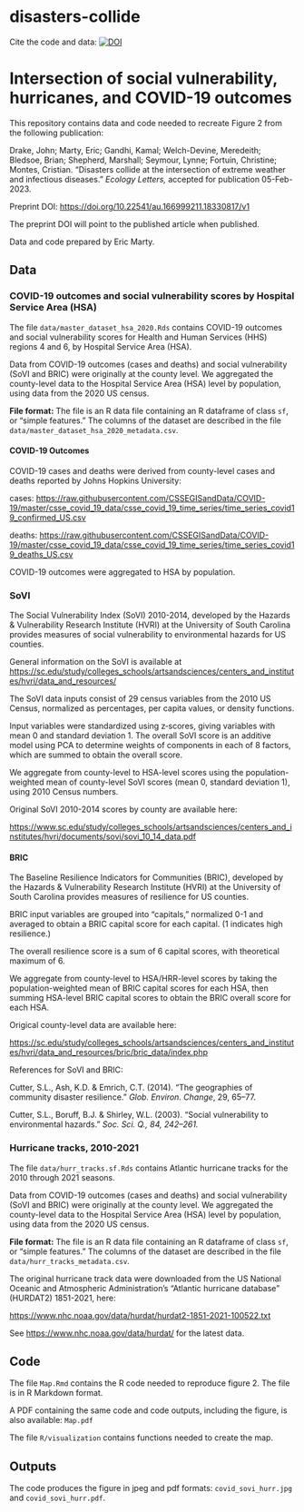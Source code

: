 
<!-- README.md is generated from README.Rmd. Please edit that file -->

# disasters-collide

<!-- badges: start -->

Cite the code and data:
[![DOI](https://zenodo.org/badge/599836056.svg)](https://zenodo.org/badge/latestdoi/599836056)

<!-- badges: end -->

# Intersection of social vulnerability, hurricanes, and COVID-19 outcomes

This repository contains data and code needed to recreate Figure 2 from
the following publication:

Drake, John; Marty, Eric; Gandhi, Kamal; Welch-Devine, Meredeith;
Bledsoe, Brian; Shepherd, Marshall; Seymour, Lynne; Fortuin, Christine;
Montes, Cristian. “Disasters collide at the intersection of extreme
weather and infectious diseases.” *Ecology Letters,* accepted for
publication 05-Feb-2023.

Preprint DOI: <https://doi.org/10.22541/au.166999211.18330817/v1>

The preprint DOI will point to the published article when published.

Data and code prepared by Eric Marty.

## Data

### COVID-19 outcomes and social vulnerability scores by Hospital Service Area (HSA)

The file `data/master_dataset_hsa_2020.Rds` contains COVID-19 outcomes
and social vulnerability scores for Health and Human Services (HHS)
regions 4 and 6, by Hospital Service Area (HSA).

Data from COVID-19 outcomes (cases and deaths) and social vulnerability
(SoVI and BRIC) were originally at the county level. We aggregated the
county-level data to the Hospital Service Area (HSA) level by
population, using data from the 2020 US census.

**File format:** The file is an R data file containing an R dataframe of
class `sf`, or “simple features.” The columns of the dataset are
described in the file `data/master_dataset_hsa_2020_metadata.csv`.

#### COVID-19 Outcomes

COVID-19 cases and deaths were derived from county-level cases and
deaths reported by Johns Hopkins University:

cases:
<https://raw.githubusercontent.com/CSSEGISandData/COVID-19/master/csse_covid_19_data/csse_covid_19_time_series/time_series_covid19_confirmed_US.csv>

deaths:
<https://raw.githubusercontent.com/CSSEGISandData/COVID-19/master/csse_covid_19_data/csse_covid_19_time_series/time_series_covid19_deaths_US.csv>

COVID-19 outcomes were aggregated to HSA by population.

### SoVI

The Social Vulnerability Index (SoVI) 2010-2014, developed by the
Hazards & Vulnerability Research Institute (HVRI) at the University of
South Carolina provides measures of social vulnerability to
environmental hazards for US counties.

General information on the SoVI is available at
<https://sc.edu/study/colleges_schools/artsandsciences/centers_and_institutes/hvri/data_and_resources/>

The SoVI data inputs consist of 29 census variables from the 2010 US
Census, normalized as percentages, per capita values, or density
functions.

Input variables were standardized using z‐scores, giving variables with
mean 0 and standard deviation 1. The overall SoVI score is an additive
model using PCA to determine weights of components in each of 8 factors,
which are summed to obtain the overall score.

We aggregate from county-level to HSA-level scores using the
population-weighted mean of county-level SoVI scores (mean 0, standard
deviation 1), using 2010 Census numbers.

Original SoVI 2010-2014 scores by county are available here:

<https://www.sc.edu/study/colleges_schools/artsandsciences/centers_and_institutes/hvri/documents/sovi/sovi_10_14_data.pdf>

#### BRIC

The Baseline Resilience Indicators for Communities (BRIC), developed by
the Hazards & Vulnerability Research Institute (HVRI) at the University
of South Carolina provides measures of resilience for US counties.

BRIC input variables are grouped into “capitals,” normalized 0-1 and
averaged to obtain a BRIC capital score for each capital. (1 indicates
high resilience.)

The overall resilience score is a sum of 6 capital scores, with
theoretical maximum of 6.

We aggregate from county-level to HSA/HRR-level scores by taking the
population-weighted mean of BRIC capital scores for each HSA, then
summing HSA-level BRIC capital scores to obtain the BRIC overall score
for each HSA.

Origical county-level data are available here:

<https://sc.edu/study/colleges_schools/artsandsciences/centers_and_institutes/hvri/data_and_resources/bric/bric_data/index.php>

References for SoVI and BRIC:

Cutter, S.L., Ash, K.D. & Emrich, C.T. (2014). “The geographies of
community disaster resilience.” *Glob. Environ. Change*, 29, 65–77.

Cutter, S.L., Boruff, B.J. & Shirley, W.L. (2003). “Social vulnerability
to environmental hazards.” *Soc. Sci. Q., 84, 242–261.*

### Hurricane tracks, 2010-2021

The file `data/hurr_tracks.sf.Rds` contains Atlantic hurricane tracks
for the 2010 through 2021 seasons.

Data from COVID-19 outcomes (cases and deaths) and social vulnerability
(SoVI and BRIC) were originally at the county level. We aggregated the
county-level data to the Hospital Service Area (HSA) level by
population, using data from the 2020 US census.

**File format:** The file is an R data file containing an R dataframe of
class `sf`, or “simple features.” The columns of the dataset are
described in the file `data/hurr_tracks_metadata.csv`.

The original hurricane track data were downloaded from the US National
Oceanic and Atmospheric Administration’s “Atlantic hurricane database”
(HURDAT2) 1851-2021, here:

<https://www.nhc.noaa.gov/data/hurdat/hurdat2-1851-2021-100522.txt>

See <https://www.nhc.noaa.gov/data/hurdat/> for the latest data.

## Code

The file `Map.Rmd` contains the R code needed to reproduce figure 2. The
file is in R Markdown format.

A PDF containing the same code and code outputs, including the figure,
is also available: `Map.pdf`

The file `R/visualization` contains functions needed to create the map.

## Outputs

The code produces the figure in jpeg and pdf formats:
`covid_sovi_hurr.jpg` and `covid_sovi_hurr.pdf`.
